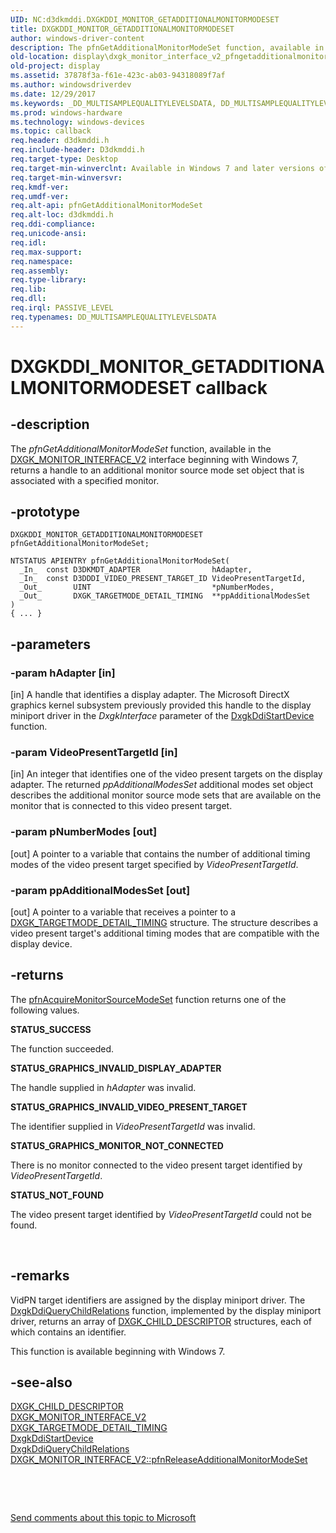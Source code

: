 ```yaml
---
UID: NC:d3dkmddi.DXGKDDI_MONITOR_GETADDITIONALMONITORMODESET
title: DXGKDDI_MONITOR_GETADDITIONALMONITORMODESET
author: windows-driver-content
description: The pfnGetAdditionalMonitorModeSet function, available in the DXGK_MONITOR_INTERFACE_V2 interface beginning with Windows 7, returns a handle to an additional monitor source mode set object that is associated with a specified monitor.
old-location: display\dxgk_monitor_interface_v2_pfngetadditionalmonitormodeset.htm
old-project: display
ms.assetid: 37878f3a-f61e-423c-ab03-94318089f7af
ms.author: windowsdriverdev
ms.date: 12/29/2017
ms.keywords: _DD_MULTISAMPLEQUALITYLEVELSDATA, DD_MULTISAMPLEQUALITYLEVELSDATA
ms.prod: windows-hardware
ms.technology: windows-devices
ms.topic: callback
req.header: d3dkmddi.h
req.include-header: D3dkmddi.h
req.target-type: Desktop
req.target-min-winverclnt: Available in Windows 7 and later versions of the Windows operating systems.
req.target-min-winversvr: 
req.kmdf-ver: 
req.umdf-ver: 
req.alt-api: pfnGetAdditionalMonitorModeSet
req.alt-loc: d3dkmddi.h
req.ddi-compliance: 
req.unicode-ansi: 
req.idl: 
req.max-support: 
req.namespace: 
req.assembly: 
req.type-library: 
req.lib: 
req.dll: 
req.irql: PASSIVE_LEVEL
req.typenames: DD_MULTISAMPLEQUALITYLEVELSDATA
---
```


# DXGKDDI_MONITOR_GETADDITIONALMONITORMODESET callback



## -description
The <i>pfnGetAdditionalMonitorModeSet</i> function, available in the <a href="..\d3dkmddi\ns-d3dkmddi-_dxgk_monitor_interface_v2.md">DXGK_MONITOR_INTERFACE_V2</a> interface beginning with Windows 7, returns a handle to an additional monitor source mode set object that is associated with a specified monitor.



## -prototype

````
DXGKDDI_MONITOR_GETADDITIONALMONITORMODESET pfnGetAdditionalMonitorModeSet;

NTSTATUS APIENTRY pfnGetAdditionalMonitorModeSet(
  _In_  const D3DKMDT_ADAPTER                hAdapter,
  _In_  const D3DDDI_VIDEO_PRESENT_TARGET_ID VideoPresentTargetId,
  _Out_       UINT                           *pNumberModes,
  _Out_       DXGK_TARGETMODE_DETAIL_TIMING  **ppAdditionalModesSet
)
{ ... }
````


## -parameters

### -param hAdapter [in]

[in] A handle that identifies a display adapter. The Microsoft DirectX graphics kernel subsystem previously provided this handle to the display miniport driver in the <i>DxgkInterface</i> parameter of the <a href="..\dispmprt\nc-dispmprt-dxgkddi_start_device.md">DxgkDdiStartDevice</a> function.


### -param VideoPresentTargetId [in]

[in] An integer that identifies one of the video present targets on the display adapter. The returned <i>ppAdditionalModesSet</i> additional modes set object describes the additional monitor source mode sets that are available on the monitor that is connected to this video present target.


### -param pNumberModes [out]

[out] A pointer to a variable that contains the number of additional timing modes of the video present target specified by <i>VideoPresentTargetId</i>.


### -param ppAdditionalModesSet [out]

[out] A pointer to a variable that receives a pointer to a <a href="..\d3dkmdt\ns-d3dkmdt-_dxgk_targetmode_detail_timing.md">DXGK_TARGETMODE_DETAIL_TIMING</a> structure. The structure describes a video present target's additional timing modes that are compatible with the display device.


## -returns
The <a href="..\d3dkmddi\nc-d3dkmddi-dxgkddi_monitor_acquiremonitorsourcemodeset.md">pfnAcquireMonitorSourceModeSet</a> function returns one of the following values.
<dl>
<dt><b>STATUS_SUCCESS</b></dt>
</dl>The function succeeded.
<dl>
<dt><b>STATUS_GRAPHICS_INVALID_DISPLAY_ADAPTER</b></dt>
</dl>The handle supplied in <i>hAdapter</i> was invalid.
<dl>
<dt><b>STATUS_GRAPHICS_INVALID_VIDEO_PRESENT_TARGET</b></dt>
</dl>The identifier supplied in <i>VideoPresentTargetId</i> was invalid.
<dl>
<dt><b>STATUS_GRAPHICS_MONITOR_NOT_CONNECTED</b></dt>
</dl>There is no monitor connected to the video present target identified by <i>VideoPresentTargetId</i>.
<dl>
<dt><b>STATUS_NOT_FOUND</b></dt>
</dl>The video present target identified by <i>VideoPresentTargetId</i> could not be found.

 


## -remarks
VidPN target identifiers are assigned by the display miniport driver. The <a href="..\dispmprt\nc-dispmprt-dxgkddi_query_child_relations.md">DxgkDdiQueryChildRelations</a> function, implemented by the display miniport driver, returns an array of <a href="..\dispmprt\ns-dispmprt-_dxgk_child_descriptor.md">DXGK_CHILD_DESCRIPTOR</a> structures, each of which contains an identifier.

This function is available beginning with Windows 7.


## -see-also
<dl>
<dt>
<a href="..\dispmprt\ns-dispmprt-_dxgk_child_descriptor.md">DXGK_CHILD_DESCRIPTOR</a>
</dt>
<dt>
<a href="..\d3dkmddi\ns-d3dkmddi-_dxgk_monitor_interface_v2.md">DXGK_MONITOR_INTERFACE_V2</a>
</dt>
<dt>
<a href="..\d3dkmdt\ns-d3dkmdt-_dxgk_targetmode_detail_timing.md">DXGK_TARGETMODE_DETAIL_TIMING</a>
</dt>
<dt>
<a href="..\dispmprt\nc-dispmprt-dxgkddi_start_device.md">DxgkDdiStartDevice</a>
</dt>
<dt>
<a href="..\dispmprt\nc-dispmprt-dxgkddi_query_child_relations.md">DxgkDdiQueryChildRelations</a>
</dt>
<dt>
<a href="..\d3dkmddi\nc-d3dkmddi-dxgkddi_monitor_releaseadditionalmonitormodeset.md">DXGK_MONITOR_INTERFACE_V2::pfnReleaseAdditionalMonitorModeSet</a>
</dt>
</dl>
 

 

<a href="mailto:wsddocfb@microsoft.com?subject=Documentation%20feedback [display\display]:%20DXGKDDI_MONITOR_GETADDITIONALMONITORMODESET callback function%20 RELEASE:%20(12/29/2017)&amp;body=%0A%0APRIVACY STATEMENT%0A%0AWe use your feedback to improve the documentation. We don't use your email address for any other purpose, and we'll remove your email address from our system after the issue that you're reporting is fixed. While we're working to fix this issue, we might send you an email message to ask for more info. Later, we might also send you an email message to let you know that we've addressed your feedback.%0A%0AFor more info about Microsoft's privacy policy, see http://privacy.microsoft.com/en-us/default.aspx." title="Send comments about this topic to Microsoft">Send comments about this topic to Microsoft</a>

